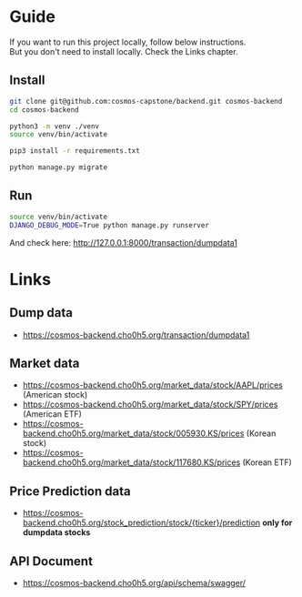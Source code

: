 # Guide
If you want to run this project locally, follow below instructions.  
But you don't need to install locally. Check the Links chapter.
## Install
```sh
git clone git@github.com:cosmos-capstone/backend.git cosmos-backend
cd cosmos-backend

python3 -m venv ./venv
source venv/bin/activate

pip3 install -r requirements.txt

python manage.py migrate
```
## Run
```sh
source venv/bin/activate
DJANGO_DEBUG_MODE=True python manage.py runserver
```
And check here: http://127.0.0.1:8000/transaction/dumpdata1

# Links
## Dump data
- https://cosmos-backend.cho0h5.org/transaction/dumpdata1
## Market data
- https://cosmos-backend.cho0h5.org/market_data/stock/AAPL/prices (American stock)
- https://cosmos-backend.cho0h5.org/market_data/stock/SPY/prices (American ETF)
- https://cosmos-backend.cho0h5.org/market_data/stock/005930.KS/prices (Korean stock)
- https://cosmos-backend.cho0h5.org/market_data/stock/117680.KS/prices (Korean ETF)
## Price Prediction data
- https://cosmos-backend.cho0h5.org/stock_prediction/stock/{ticker}/prediction
**only for dumpdata stocks**
## API Document
- https://cosmos-backend.cho0h5.org/api/schema/swagger/
